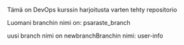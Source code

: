 Tämä on DevOps kurssin harjoitusta varten tehty repositorio

Luomani branchin nimi on: psaraste_branch

uusi branch nimi on newbranchBranchin nimi: user-info
